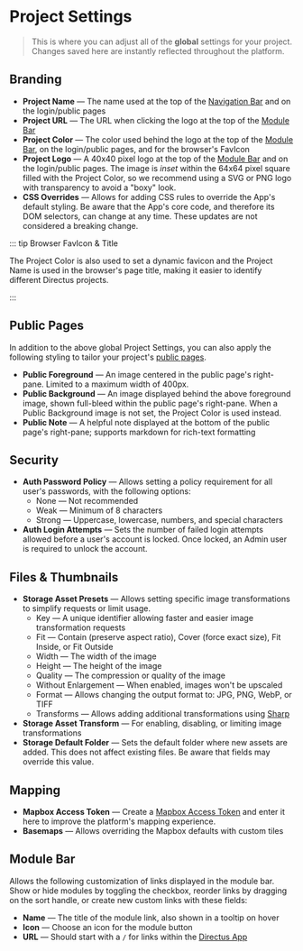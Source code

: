 # Project Settings

> This is where you can adjust all of the **global** settings for your project. Changes saved here are instantly
> reflected throughout the platform.

## Branding

- **Project Name** — The name used at the top of the [Navigation Bar](/concepts/application/#_2-navigation-bar) and on
  the login/public pages
- **Project URL** — The URL when clicking the logo at the top of the [Module Bar](/concepts/application/#_1-module-bar)
- **Project Color** — The color used behind the logo at the top of the
  [Module Bar](/concepts/application/#_1-module-bar), on the login/public pages, and for the browser's FavIcon
- **Project Logo** — A 40x40 pixel logo at the top of the [Module Bar](/concepts/application/#_1-module-bar) and on the
  login/public pages. The image is _inset_ within the 64x64 pixel square filled with the Project Color, so we recommend
  using a SVG or PNG logo with transparency to avoid a "boxy" look.
- **CSS Overrides** — Allows for adding CSS rules to override the App's default styling. Be aware that the App's core
  code, and therefore its DOM selectors, can change at any time. These updates are not considered a breaking change.

::: tip Browser FavIcon & Title

The Project Color is also used to set a dynamic favicon and the Project Name is used in the browser's page title, making
it easier to identify different Directus projects.

:::

## Public Pages

In addition to the above global Project Settings, you can also apply the following styling to tailor your project's
[public pages](/guides/projects/#public-pages).

- **Public Foreground** — An image centered in the public page's right-pane. Limited to a maximum width of 400px.
- **Public Background** — An image displayed behind the above foreground image, shown full-bleed within the public
  page's right-pane. When a Public Background image is not set, the Project Color is used instead.
- **Public Note** — A helpful note displayed at the bottom of the public page's right-pane; supports markdown for
  rich-text formatting

## Security

- **Auth Password Policy** — Allows setting a policy requirement for all user's passwords, with the following options:
  - None — Not recommended
  - Weak — Minimum of 8 characters
  - Strong — Uppercase, lowercase, numbers, and special characters
- **Auth Login Attempts** — Sets the number of failed login attempts allowed before a user's account is locked. Once
  locked, an Admin user is required to unlock the account.

## Files & Thumbnails

- **Storage Asset Presets** — Allows setting specific image transformations to simplify requests or limit usage.
  - Key — A unique identifier allowing faster and easier image transformation requests
  - Fit — Contain (preserve aspect ratio), Cover (force exact size), Fit Inside, or Fit Outside
  - Width — The width of the image
  - Height — The height of the image
  - Quality — The compression or quality of the image
  - Without Enlargement — When enabled, images won't be upscaled
  - Format — Allows changing the output format to: JPG, PNG, WebP, or TIFF
  - Transforms — Allows adding additional transformations using [Sharp](https://sharp.pixelplumbing.com/api-constructor)
- **Storage Asset Transform** — For enabling, disabling, or limiting image transformations
- **Storage Default Folder** — Sets the default folder where new assets are added. This does not affect existing files.
  Be aware that fields may override this value.

## Mapping

- **Mapbox Access Token** — Create a [Mapbox Access Token](https://docs.mapbox.com/help/glossary/access-token/) and
  enter it here to improve the platform's mapping experience.
- **Basemaps** — Allows overriding the Mapbox defaults with custom tiles

## Module Bar

Allows the following customization of links displayed in the module bar. Show or hide modules by toggling the checkbox,
reorder links by dragging on the sort handle, or create new custom links with these fields:

- **Name** — The title of the module link, also shown in a tooltip on hover
- **Icon** — Choose an icon for the module button
- **URL** — Should start with a `/` for links within the [Directus App](/concepts/application/#the-directus-application)
